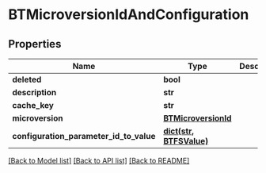 # BTMicroversionIdAndConfiguration

## Properties
Name | Type | Description | Notes
------------ | ------------- | ------------- | -------------
**deleted** | **bool** |  | [optional] 
**description** | **str** |  | [optional] 
**cache_key** | **str** |  | [optional] 
**microversion** | [**BTMicroversionId**](BTMicroversionId.md) |  | [optional] 
**configuration_parameter_id_to_value** | [**dict(str, BTFSValue)**](BTFSValue.md) |  | [optional] 

[[Back to Model list]](../README.md#documentation-for-models) [[Back to API list]](../README.md#documentation-for-api-endpoints) [[Back to README]](../README.md)


